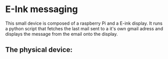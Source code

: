 # E-Ink messaging

This small device is composed of a raspberry Pi and a E-ink display. 
It runs a python script that fetches the last mail sent to a it's own gmail adress and displays the message from the email onto the display.

## The physical device:

